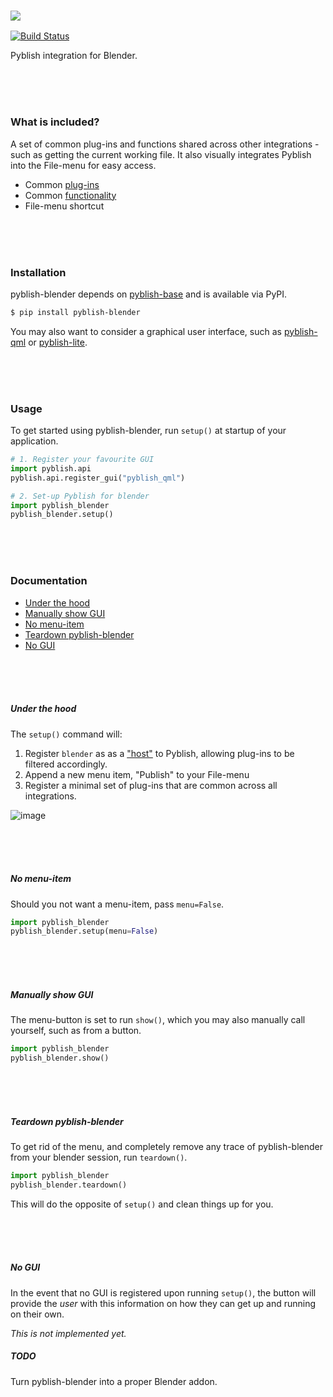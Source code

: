 ### ![](https://cloud.githubusercontent.com/assets/2152766/6998101/5c13946c-dbcd-11e4-968b-b357b7c60a06.png)

[![Build Status](https://travis-ci.org/pyblish/pyblish-blender.svg?branch=master)](https://travis-ci.org/pyblish/pyblish-blender)

Pyblish integration for Blender.

<br>
<br>
<br>

### What is included?

A set of common plug-ins and functions shared across other integrations - such as getting the current working file. It also visually integrates Pyblish into the File-menu for easy access.

- Common [plug-ins](https://github.com/pyblish/pyblish-blender/tree/master/pyblish_blender/plugins)
- Common [functionality](https://github.com/pyblish/pyblish-blender/blob/master/pyblish_blender/__init__.py)
- File-menu shortcut

<br>
<br>
<br>

### Installation

pyblish-blender depends on [pyblish-base](https://github.com/pyblish/pyblish-base) and is available via PyPI.

```bash
$ pip install pyblish-blender
```

You may also want to consider a graphical user interface, such as [pyblish-qml](https://github.com/pyblish/pyblish-qml) or [pyblish-lite](https://github.com/pyblish/pyblish-lite).

<br>
<br>
<br>

### Usage

To get started using pyblish-blender, run `setup()` at startup of your application.

```python
# 1. Register your favourite GUI
import pyblish.api
pyblish.api.register_gui("pyblish_qml")

# 2. Set-up Pyblish for blender
import pyblish_blender
pyblish_blender.setup()
```

<br>
<br>
<br>

### Documentation

- [Under the hood](#under-the-hood)
- [Manually show GUI](#manually-show-gui)
- [No menu-item](#no-menu-item)
- [Teardown pyblish-blender](#teardown-pyblish-blender)
- [No GUI](#no-gui)

<br>
<br>
<br>

##### Under the hood

The `setup()` command will:

1. Register `blender` as as a ["host"](http://api.pyblish.com/pages/Plugin.hosts.html) to Pyblish, allowing plug-ins to be filtered accordingly.
2. Append a new menu item, "Publish" to your File-menu
3. Register a minimal set of plug-ins that are common across all integrations.

![image](https://cloud.githubusercontent.com/assets/3788756/24167740/279d5346-0e78-11e7-8f7d-2c524372a911.png)

<br>
<br>
<br>

##### No menu-item

Should you not want a menu-item, pass `menu=False`.

```python
import pyblish_blender
pyblish_blender.setup(menu=False)
```

<br>
<br>
<br>

##### Manually show GUI

The menu-button is set to run `show()`, which you may also manually call yourself, such as from a button.

```python
import pyblish_blender
pyblish_blender.show()
```

<br>
<br>
<br>

##### Teardown pyblish-blender

To get rid of the menu, and completely remove any trace of pyblish-blender from your blender session, run `teardown()`.

```python
import pyblish_blender
pyblish_blender.teardown()
```

This will do the opposite of `setup()` and clean things up for you.

<br>
<br>
<br>

##### No GUI

In the event that no GUI is registered upon running `setup()`, the button will provide the *user* with this information on how they can get up and running on their own.

*This is not implemented yet.*

##### TODO

Turn pyblish-blender into a proper Blender addon.
